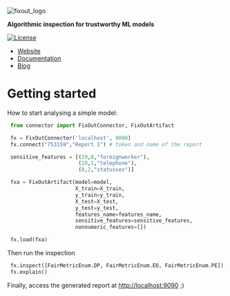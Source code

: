 <img alt="fixout_logo" src="https://asilvaguilherme4.files.wordpress.com/2023/08/fixout-1.png?w=128">

<b>Algorithmic inspection for trustworthy ML models</b>

[![License](https://img.shields.io/badge/License-Apache_2.0-blue.svg)](https://github.com/fixouttech/fixout/blob/main/LICENSE)

<ul>
  <li><a href="https://fixout.fr" target="_blank" rel="noopener">Website</a></li>
  <li><a href="https://fixouttech.github.io/fixout_api_docs" target="_blank" rel="noopener">Documentation</a></li>
  <li><a href="https://fixout.fr/blog/" target="_blank" rel="noopener">Blog</a></li>
</ul>

# Getting started

How to start analysing a simple model:


```python
 from connector import FixOutConnector, FixOutArtifact

 fx = FixOutConnector('localhost', 9090)
 fx.connect("753159","Report 1") # token and name of the report

 sensitive_features = [(19,0,"foreignworker"), 
                       (18,1,"telephone"), 
                       (8,2,"statussex")] 

 fxa = FixOutArtifact(model=model,
                      X_train=X_train, 
                      y_train=y_train,
                      X_test=X_test,
                      y_test=y_test,
                      features_name=features_name,
                      sensitive_features=sensitive_features,
                      nonnumeric_features=[])

 fx.load(fxa)
```

Then run the inspection
```python
 fx.inspect([FairMetricEnum.DP, FairMetricEnum.EO, FairMetricEnum.PE])
 fx.explain()
```

Finally, access the generated report at <a href="http://localhost:9090" target="_blank" rel="noopener">http://localhost:9090</a> ;)
